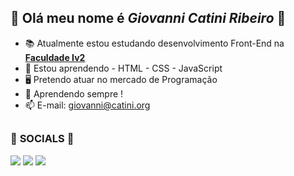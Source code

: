 ## 🔷 Olá meu nome é *Giovanni Catini Ribeiro* 🔷

- 📚 Atualmente estou estudando desenvolvimento Front-End na **[Faculdade Iv2](https://faculdadeiv2.com.br/)**
- 📘 Estou aprendendo - HTML - CSS - JavaScript 
- 🖥️ Pretendo atuar no mercado de Programação
- 🧠 Aprendendo sempre !
- 📫 E-mail: giovanni@catini.org
##

### 🔷 **SOCIALS** 🔷

  <div>
    <a href="https://www.linkedin.com/in/giovanni-catini-06b394222/" target="_blank"><img src="https://img.shields.io/badge/LinkedIn-0077B5?style=for-the-badge&logo=linkedin&logoColor=white" target="_blank"></a>
    <a href="https://www.instagram.com/gcatini1/" target="_blank"><img src="https://img.shields.io/badge/Instagram-E4405F?style=for-the-badge&logo=instagram&logoColor=white" target="_blank"></a>
    <a href="https://web.telegram.org/" target="_blank"><img src="https://img.shields.io/badge/Telegram-2CA5E0?style=for-the-badge&logo=telegram&logoColor=white" target="_blank">     </a> 
  </div>
  
##
##
##
##
##
##
##
